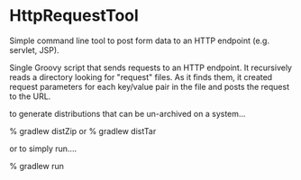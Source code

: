 HttpRequestTool
===============

Simple command line tool to post form data to an HTTP endpoint (e.g. servlet, JSP).

Single Groovy script that sends requests to an HTTP endpoint. It recursively reads a directory looking for "request" files. As it finds them, it created request parameters for each key/value pair in the file and posts the request to the URL.

to generate distributions that can be un-archived on a system...

% gradlew distZip
or
% gradlew distTar

or to simply run....

% gradlew run
